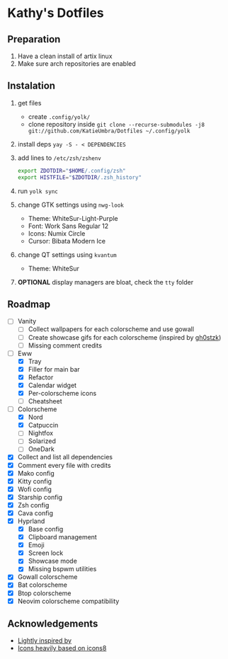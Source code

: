 # Kathy's Dotfiles

## Preparation

1. Have a clean install of artix linux
2. Make sure arch repositories are enabled

## Instalation

1. get files
    - create `.config/yolk/`
    - clone repository inside `git clone --recurse-submodules -j8 git://github.com/KatieUmbra/Dotfiles ~/.config/yolk`

2. install deps `yay -S - < DEPENDENCIES`

3. add lines to `/etc/zsh/zshenv`
    ```sh
    export ZDOTDIR="$HOME/.config/zsh"
    export HISTFILE="$ZDOTDIR/.zsh_history"
    ```

4. run `yolk sync`

5. change GTK settings using `nwg-look`
    - Theme: WhiteSur-Light-Purple
    - Font: Work Sans Regular 12
    - Icons: Numix Circle
    - Cursor: Bibata Modern Ice

6. change QT settings using `kvantum`
    - Theme: WhiteSur

7. **OPTIONAL** display managers are bloat, check the `tty` folder

## Roadmap

- [ ] Vanity
    - [ ] Collect wallpapers for each colorscheme and use gowall
    - [ ] Create showcase gifs for each colorscheme (inspired by [gh0stzk](https://github.com/gh0stzk/dotfiles))
    - [ ] Missing comment credits
- [ ] Eww
    - [x] Tray
    - [x] Filler for main bar
    - [x] Refactor
    - [x] Calendar widget
    - [x] Per-colorscheme icons
    - [ ] Cheatsheet
- [ ] Colorscheme
    - [x] Nord
    - [x] Catpuccin
    - [ ] Nightfox
    - [ ] Solarized
    - [ ] OneDark
- [x] Collect and list all dependencies
- [x] Comment every file with credits
- [x] Mako config
- [x] Kitty config
- [x] Wofi config
- [x] Starship config
- [x] Zsh config
- [x] Cava config
- [x] Hyprland
    - [x] Base config
    - [x] Clipboard management
    - [x] Emoji
    - [x] Screen lock
    - [x] Showcase mode
    - [x] Missing bspwm utilities
- [x] Gowall colorscheme
- [x] Bat colorscheme
- [x] Btop colorscheme
- [x] Neovim colorscheme compatibility

## Acknowledgements

- [Lightly inspired by](https://github.com/gh0stzk/dotfiles)
- [Icons heavily based on icons8](https://icons8.com)
